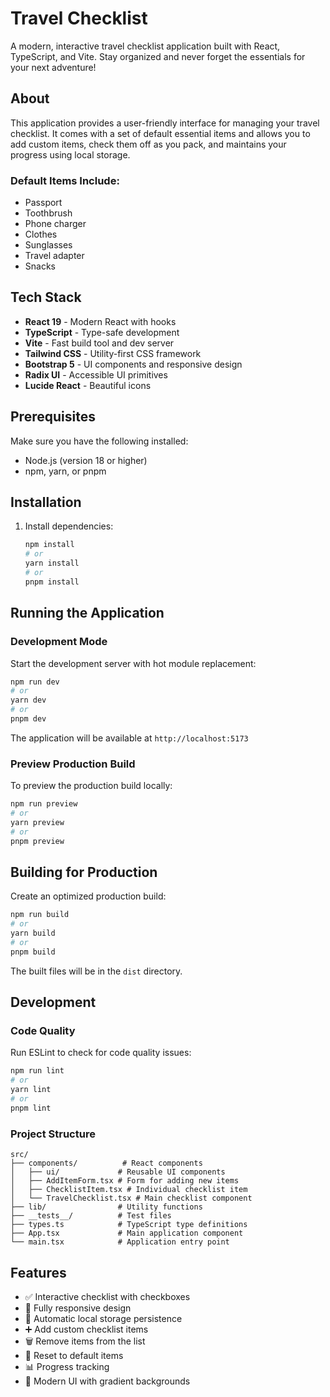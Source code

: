 # Travel Checklist

A modern, interactive travel checklist application built with React, TypeScript, and Vite. Stay organized and never forget the essentials for your next adventure!

## About

This application provides a user-friendly interface for managing your travel checklist. It comes with a set of default essential items and allows you to add custom items, check them off as you pack, and maintains your progress using local storage.

### Default Items Include:
- Passport
- Toothbrush
- Phone charger
- Clothes
- Sunglasses
- Travel adapter
- Snacks

## Tech Stack

- **React 19** - Modern React with hooks
- **TypeScript** - Type-safe development
- **Vite** - Fast build tool and dev server
- **Tailwind CSS** - Utility-first CSS framework
- **Bootstrap 5** - UI components and responsive design
- **Radix UI** - Accessible UI primitives
- **Lucide React** - Beautiful icons

## Prerequisites

Make sure you have the following installed:
- Node.js (version 18 or higher)
- npm, yarn, or pnpm

## Installation

1. Install dependencies:
   ```bash
   npm install
   # or
   yarn install
   # or
   pnpm install
   ```

## Running the Application

### Development Mode
Start the development server with hot module replacement:

```bash
npm run dev
# or
yarn dev
# or
pnpm dev
```

The application will be available at `http://localhost:5173`

### Preview Production Build
To preview the production build locally:

```bash
npm run preview
# or
yarn preview
# or
pnpm preview
```

## Building for Production

Create an optimized production build:

```bash
npm run build
# or
yarn build
# or
pnpm build
```

The built files will be in the `dist` directory.

## Development

### Code Quality
Run ESLint to check for code quality issues:

```bash
npm run lint
# or
yarn lint
# or
pnpm lint
```

### Project Structure
```
src/
├── components/          # React components
│   ├── ui/             # Reusable UI components
│   ├── AddItemForm.tsx # Form for adding new items
│   ├── ChecklistItem.tsx # Individual checklist item
│   └── TravelChecklist.tsx # Main checklist component
├── lib/                # Utility functions
├── __tests__/          # Test files
├── types.ts            # TypeScript type definitions
├── App.tsx             # Main application component
└── main.tsx            # Application entry point
```

## Features

- ✅ Interactive checklist with checkboxes
- 📱 Fully responsive design
- 💾 Automatic local storage persistence
- ➕ Add custom checklist items
- 🗑️ Remove items from the list
- 🔄 Reset to default items
- 📊 Progress tracking
- 🎨 Modern UI with gradient backgrounds
